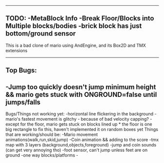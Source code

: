----------
TODO:
	-MetaBlock Info
	-Break Floor/Blocks into Multiple blocks/bodies
	-brick block has just bottom/ground sensor
----------
This is a bad clone of mario using AndEngine, and its Box2D and TMX extensions

--------------------
Top Bugs:
--------------------
-Jump too quickly doesn't jump minimum height && mario gets stuck with ONGROUND=false until jumps/falls
--------------------
Bugs/Things not working yet:
	-horizontal line flickering in the background
	-mario's fastest movement is glitchy - because of bad velocity capping?
	-except for the floor, mario gets stuck on blocks lined up 
		* the floor is one big rectangle to fix this, haven't implemented it on random boxes yet
Things that are working/should be:
	-Mario movement animations(walk,run,skid,jump)
	-Coin animation && adding to the score
	-tmx map with 3 layers (background,objects,foreground)
	-jump and coin sounds (can get very annoying tho)
	-foot sensor, can't jump unless feet are on ground
	-one way blocks/platforms
	-

